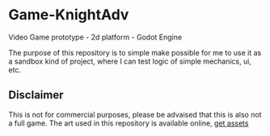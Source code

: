 # Game-KnightAdv
Video Game prototype - 2d platform - Godot Engine 


The purpose of this repository is to simple make possible for me to use it as a sandbox kind of project, where
I can test logic of simple mechanics, ui, etc.

## Disclaimer
This is not for commercial purposes, please be advaised that this is also not a full game. 
The art used in this repository is available online, [get assets](https://www.youtube.com/redirect?event=video_description&redir_token=QUFFLUhqbFduS3FXZGduSEZveVh1WUFENVNyWDhfOHBpd3xBQ3Jtc0trVUFfR2dpSVloYk9oNzZhei1pVDRrRG9GMjVVWnFzOHFoNVFwcWN2Vm9aMmhhLUY0Ty03WlpXdlMxX0ZPVHh1dmtZYTljNXM0d09OYzRHdGJFNl9ndktqOUVEVUg0M3NPdUhvdjA2VjlpUjc1SnJCbw&q=https%3A%2F%2Fbrackeysgames.itch.io%2Fbrackeys-platformer-bundle&v=LOhfqjmasi0)
